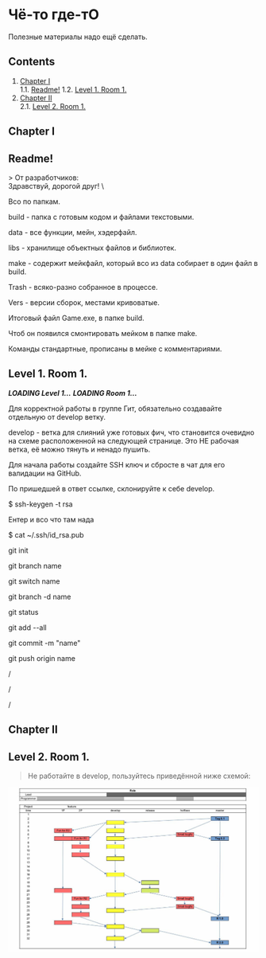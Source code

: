 # Чё-то где-тО

Полезные материалы надо ещё сделать.

## Contents

1. [Chapter I](#chapter-i) \
    1.1. [Readme!](#readme)
    1.2. [Level 1. Room 1.](#level-1-room-1)
2. [Chapter II](#chapter-i) \
    2.1. [Level 2. Room 1.](#level-2-room-1)

## Chapter I

## Readme!

\>
От разработчиков: \
Здравствуй, дорогой друг! \


Всо по папкам.

build - папка с готовым кодом и файлами текстовыми.

data - все функции, мейн, хэдерфайл.

libs - хранилище объектных файлов и библиотек.

make - содержит мейкфайл, который всо из data собирает в один файл в build.

Trash - всяко-разно собранное в процессе.

Vers - версии сборок, местами кривоватые.

Итоговый файл Game.exe, в папке build.

Чтоб он появился смонтировать мейком в папке make.

Команды стандартные, прописаны в мейке с комментариями.


## Level 1. Room 1.

***LOADING Level 1…***
***LOADING Room 1…***

Для корректной работы в группе Гит, обязательно создавайте отдельную от develop ветку.

develop - ветка для слияний уже готовых фич, что становится очевидно на схеме расположенной на следующей странице.
Это НЕ рабочая ветка, её можно тянуть и ненадо пушить.

Для начала работы создайте SSH ключ и сбросте в чат для его валидации на GitHub.

По пришедшей в ответ ссылке, склонируйте к себе develop.

$ ssh-keygen -t rsa

Ентер и всо что там нада

$ cat ~/.ssh/id_rsa.pub

git init

git branch name

git switch name

git branch -d name

git status

git add --all

git commit -m "name"

git push origin name

/

/

/







## Chapter II

## Level 2. Room 1.

>Не работайте в develop, пользуйтесь приведённой ниже схемой: 
>

![WorkWithGit](libs/GitRolePole.jpg)


